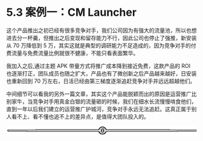 # 5.3 案例一：CM Launcher

这个产品推出之初已经有很多竞争对手，我们公司因为有强大的流量池，所以也想进去分一杯羹，但推出之后变现和留存能力不行，因此公司也停止了强推，新安装从 70 万降低到 5 万，其实这就是典型的调研能力不足造成的，因为竞争对手的付费流量与免费流量比例就很不健康，不能只看表面繁华。

我加入之后,通过主题 APK 带量方式将推广成本降到接近免费，这款产品的 ROI 也逐渐打正，团队成员也随之扩大，产品也有了微创新之后产品越来越好，日安装也重新回到 70 万左右，日活已经由第三梯度逐渐追赶竞争对手并远远超越他们。

中间细节可以看我的另外一篇文章，其实这个产品能脱颖而出的原因是运营推广比别家牛，当竞争对手用真金白银的流量砸的时候，我们在细水长流慢慢啃食他们，直到一年以后我们建立的运营推广护城河，竞争对手永远无法追赶。这真正属于别人看不上、看不懂也追不上的差异点，是值得大团队投入的。

![](img/d3dc15a615db58a3c5ef15184454d4ab.png)